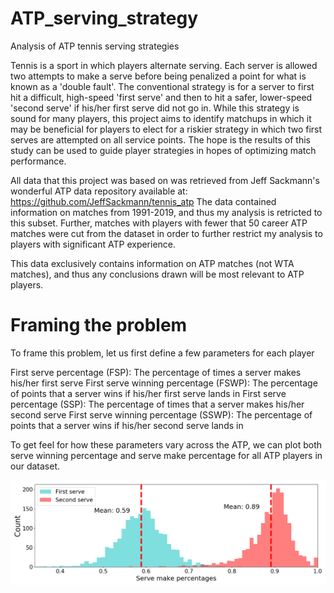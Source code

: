 # ATP_serving_strategy
Analysis of ATP tennis serving strategies


Tennis is a sport in which players alternate serving. Each server is allowed two attempts to make a serve before being penalized a point for what is known as a 'double fault'. The conventional strategy is for a server to first hit a difficult, high-speed 'first serve' and then to hit a safer, lower-speed 'second serve' if his/her first serve did not go in. While this strategy is sound for many players, this project aims to identify matchups in which it may be beneficial for players to elect for a riskier strategy in which two first serves are attempted on all service points. The hope is the results of this study can be used to guide player strategies in hopes of optimizing match performance.

All data that this project was based on was retrieved from Jeff Sackmann's wonderful ATP data repository available at: https://github.com/JeffSackmann/tennis_atp
The data contained information on matches from 1991-2019, and thus my analysis is retricted to this subset. Further, matches with players with fewer that 50 career ATP matches were cut from the dataset in order to further restrict my analysis to players with significant ATP experience. 

This data exclusively contains information on ATP matches (not WTA matches), and thus any conclusions drawn will be most relevant to ATP players. 

# Framing the problem

To frame this problem, let us first define a few parameters for each player

First serve percentage (FSP): The percentage of times a server makes his/her first serve
First serve winning percentage (FSWP): The percentage of points that a server wins if his/her first serve lands in
First serve percentage (SSP): The percentage of times that a server makes his/her second serve
First serve winning percentage (SSWP): The percentage of points that a server wins if his/her second serve lands in

To get feel for how these parameters vary across the ATP, we can plot both serve winning percentage and serve make percentage for all ATP players in our dataset. 

![data_visualizations](serve_make_percentages_hist.png)


